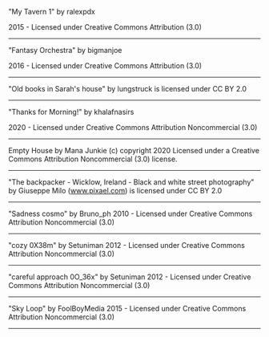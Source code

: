 "My Tavern 1"
by ralexpdx

2015 - Licensed under
Creative Commons
Attribution (3.0)

---

"Fantasy Orchestra"
by bigmanjoe

2016 - Licensed under
Creative Commons
Attribution (3.0)

---

"Old books in Sarah's house" by lungstruck is licensed under CC BY 2.0

---

"Thanks for Morning!"
by khalafnasirs

2020 - Licensed under
Creative Commons
Attribution Noncommercial (3.0)

---

Empty House by Mana Junkie (c) copyright 2020 Licensed under a Creative Commons Attribution Noncommercial  (3.0) license. 

---

"The backpacker - Wicklow, Ireland - Black and white street photography" by Giuseppe Milo (www.pixael.com) is licensed under CC BY 2.0

---

"Sadness cosmo"
by Bruno_ph
2010 - Licensed under
Creative Commons
Attribution Noncommercial (3.0)

---

"cozy 0X38m"
by Setuniman
2012 - Licensed under
Creative Commons
Attribution Noncommercial (3.0)

---

"careful approach 0O_36x"
by Setuniman
2012 - Licensed under
Creative Commons
Attribution Noncommercial (3.0)

---

"Sky Loop"
by FoolBoyMedia
2015 - Licensed under
Creative Commons
Attribution Noncommercial (3.0)

---
